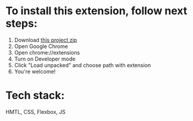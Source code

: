 # To install this extension, follow next steps:
1. Download [this project zip](https://github.com/Atteroot/tensionX_testtask/archive/master.zip)
2. Open Google Chrome
3. Open chrome://extensions
4. Turn on Developer mode
5. Click "Load unpacked" and choose path with extension 
6. You're welcome!

# Tech stack:
HMTL, CSS, Flexbox, JS
